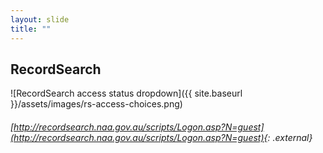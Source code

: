 ```yaml
---
layout: slide
title: ""
---
```


## RecordSearch

![RecordSearch access status dropdown]({{ site.baseurl }}/assets/images/rs-access-choices.png)

###### [http://recordsearch.naa.gov.au/scripts/Logon.asp?N=guest](http://recordsearch.naa.gov.au/scripts/Logon.asp?N=guest){: .external}